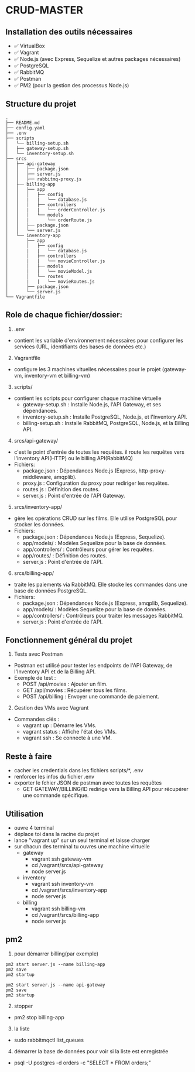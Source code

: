 # CRUD-MASTER

## Installation des outils nécessaires

- ✅ VirtualBox
- ✅ Vagrant
- ✅ Node.js (avec Express, Sequelize et autres packages nécessaires)
- ✅ PostgreSQL
- ✅ RabbitMQ
- ✅ Postman
- ✅ PM2 (pour la gestion des processus Node.js)

## Structure du projet

```
.
├── README.md
├── config.yaml
├── .env
├── scripts
│   └── billing-setup.sh
│   ├── gateway-setup.sh
│   └── inventory-setup.sh
├── srcs
│   ├── api-gateway
│   │   ├── package.json
│   │   ├── server.js
│   │   ├── rabbitmq-proxy.js
│   ├── billing-app
│   │   ├── app
│   │   │   ├── config
│   │   |   |   └── database.js
│   │   │   ├── controllers
│   │   |   |   └── orderController.js
│   │   │   └── models
│   │   |       └── orderRoute.js
│   │   ├── package.json
│   │   └── server.js
│   └── inventory-app
│       ├── app
│       │   ├── config
│       |   |   └── database.js
│       │   ├── controllers
│       |   |   └── movieController.js
│       │   ├── models
│       |   |   └── movieModel.js
│       │   └── routes
│       |   |   └── movieRoutes.js
│       ├── package.json
│       └── server.js
└── Vagrantfile
```

## Role de chaque fichier/dossier:

1. .env

- contient les variable d'environnement nécessaires pour configurer les services (URL, identifiants des bases de données etc.)

2. Vagrantfile

- configure les 3 machines vituelles nécessaires pour le projet (gateway-vm, inventory-vm et billing-vm)

3. scripts/

- contient les scripts pour configurer chaque machine virtuelle
  - gateway-setup.sh : Installe Node.js, l'API Gateway, et ses dépendances.
  - inventory-setup.sh : Installe PostgreSQL, Node.js, et l'Inventory API.
  - billing-setup.sh : Installe RabbitMQ, PostgreSQL, Node.js, et la Billing API.

4. srcs/api-gateway/

- c'est le point d'entrée de toutes les requêtes. il route les requêtes vers l'inventory API(HTTP) ou le billing API(RabbitMQ)
- Fichiers:
  - package.json : Dépendances Node.js (Express, http-proxy-middleware, amqplib).
  - proxy.js : Configuration du proxy pour rediriger les requêtes.
  - routes.js : Définition des routes.
  - server.js : Point d'entrée de l'API Gateway.

5. srcs/inventory-app/

- gère les opérations CRUD sur les films. Elle utilise PostgreSQL pour stocker les données.
- Fichiers:
  - package.json : Dépendances Node.js (Express, Sequelize).
  - app/models/ : Modèles Sequelize pour la base de données.
  - app/controllers/ : Contrôleurs pour gérer les requêtes.
  - app/routes/ : Définition des routes.
  - server.js : Point d'entrée de l'API.

6. srcs/billing-app/

- traite les paiements via RabbitMQ. Elle stocke les commandes dans une base de données PostgreSQL.
- Fichiers:
  - package.json : Dépendances Node.js (Express, amqplib, Sequelize).
  - app/models/ : Modèles Sequelize pour la base de données.
  - app/controllers/ : Contrôleurs pour traiter les messages RabbitMQ.
  - server.js : Point d'entrée de l'API.

## Fonctionnement général du projet

1. Tests avec Postman

- Postman est utilisé pour tester les endpoints de l'API Gateway, de l'Inventory API et de la Billing API.
- Exemple de test :
  - POST /api/movies : Ajouter un film.
  - GET /api/movies : Récupérer tous les films.
  - POST /api/billing : Envoyer une commande de paiement.

2. Gestion des VMs avec Vagrant

- Commandes clés :
  - vagrant up : Démarre les VMs.
  - vagrant status : Affiche l'état des VMs.
  - vagrant ssh <vm-name> : Se connecte à une VM.

## Reste à faire

- cacher les credentials dans les fichiers scripts/\*, .env
- renforcer les infos du fichier .env
- exporter le fchier JSON de postman avec toutes les requêtes
  - GET GATEWAY/BILLING/ID redirige vers la Billing API pour récupérer une commande spécifique.

## Utilisation

- ouvre 4 terminal
- déplace toi dans la racine du projet
- lance "vagrant up" sur un seul terminal et laisse charger
- sur chacun des terminal tu ouvres une machine virtuelle
    - gateway
        - vagrant ssh gateway-vm
        - cd /vagrant/srcs/api-gateway
        - node server.js
    - inventory
        - vagrant ssh inventory-vm
        - cd /vagrant/srcs/inventory-app
        - node server.js
    - billing
        - vagrant ssh billing-vm
        - cd /vagrant/srcs/billing-app
        - node server.js


## pm2
1) pour démarrer billing(par exemple)
```
pm2 start server.js --name billing-app
pm2 save
pm2 startup
```
```
pm2 start server.js --name api-gateway
pm2 save
pm2 startup
```
2) stopper
- pm2 stop billing-app

3) la liste
- sudo rabbitmqctl list_queues

4) démarrer la base de données pour voir si la liste est enregistrée
- psql -U postgres -d orders -c "SELECT * FROM orders;"